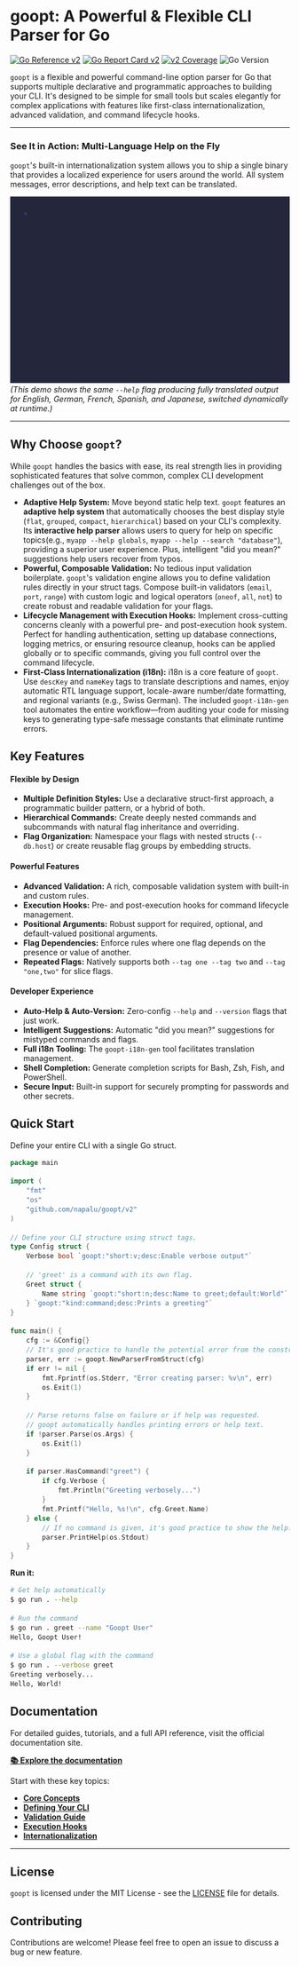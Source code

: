 # goopt: A Powerful & Flexible CLI Parser for Go

[![Go Reference v2](https://pkg.go.dev/badge/github.com/napalu/goopt/v2.svg)](https://pkg.go.dev/github.com/napalu/goopt/v2)
[![Go Report Card v2](https://goreportcard.com/badge/github.com/napalu/goopt)](https://goreportcard.com/report/github.com/napalu/goopt/v2)
[![v2 Coverage](https://codecov.io/gh/napalu/goopt/branch/main/graph/badge.svg?flag=v2)](https://codecov.io/gh/napalu/goopt?flag=v2)
![Go Version](https://img.shields.io/badge/go-1.18%2B-blue)

`goopt` is a flexible and powerful command-line option parser for Go that supports multiple declarative and programmatic approaches to building your CLI. It's designed to be simple for small tools but scales elegantly for complex applications with features like first-class internationalization, advanced validation, and command lifecycle hooks.

---

### See It in Action: Multi-Language Help on the Fly

`goopt`'s built-in internationalization system allows you to ship a single binary that provides a localized experience for users around the world. All system messages, error descriptions, and help text can be translated.

![goopt Internationalization Demo](https://github.com/napalu/goopt/blob/main/v2/docs/assets/i18n-demo.gif?raw=true)
*(This demo shows the same `--help` flag producing fully translated output for English, German, French, Spanish, and Japanese, switched dynamically at runtime.)*

---

## Why Choose `goopt`?

While `goopt` handles the basics with ease, its real strength lies in providing sophisticated features that solve common, complex CLI development challenges out of the box.

*   **Adaptive Help System:** Move beyond static help text. `goopt` features an **adaptive help system** that automatically chooses the best display style (`flat`, `grouped`, `compact`, `hierarchical`) based on your CLI's complexity. Its **interactive help parser** allows users to query for help on specific topics(e.g., `myapp --help globals`, `myapp --help --search "database"`), providing a superior user experience. Plus, intelligent "did you mean?" suggestions help users recover from typos.
*   **Powerful, Composable Validation:** No tedious input validation boilerplate. `goopt`'s validation engine allows you to define validation rules directly in your struct tags. Compose built-in validators (`email`, `port`, `range`) with custom logic and logical operators (`oneof`, `all`, `not`) to create robust and readable validation for your flags.
*   **Lifecycle Management with Execution Hooks:** Implement cross-cutting concerns cleanly with a powerful pre- and post-execution hook system. Perfect for handling authentication, setting up database connections, logging metrics, or ensuring resource cleanup, hooks can be applied globally or to specific commands, giving you full control over the command lifecycle.
*   **First-Class Internationalization (i18n):** i18n is a core feature of `goopt`. Use `descKey` and `nameKey` tags to translate descriptions and names, enjoy automatic RTL language support, locale-aware number/date formatting, and regional variants (e.g., Swiss German). The included `goopt-i18n-gen` tool automates the entire workflow—from auditing your code for missing keys to generating type-safe message constants that eliminate runtime errors.

## Key Features

#### Flexible by Design
- **Multiple Definition Styles:** Use a declarative struct-first approach, a programmatic builder pattern, or a hybrid of both.
- **Hierarchical Commands:** Create deeply nested commands and subcommands with natural flag inheritance and overriding.
- **Flag Organization:** Namespace your flags with nested structs (`--db.host`) or create reusable flag groups by embedding structs.

#### Powerful Features
- **Advanced Validation:** A rich, composable validation system with built-in and custom rules.
- **Execution Hooks:** Pre- and post-execution hooks for command lifecycle management.
- **Positional Arguments:** Robust support for required, optional, and default-valued positional arguments.
- **Flag Dependencies:** Enforce rules where one flag depends on the presence or value of another.
- **Repeated Flags:** Natively supports both `--tag one --tag two` and `--tag "one,two"` for slice flags.

#### Developer Experience
- **Auto-Help & Auto-Version:** Zero-config `--help` and `--version` flags that just work. 
- **Intelligent Suggestions:** Automatic "did you mean?" suggestions for mistyped commands and flags.
- **Full i18n Tooling:** The `goopt-i18n-gen` tool facilitates translation management.
- **Shell Completion:** Generate completion scripts for Bash, Zsh, Fish, and PowerShell.
- **Secure Input:** Built-in support for securely prompting for passwords and other secrets.

## Quick Start

Define your entire CLI with a single Go struct.

```go
package main

import (
	"fmt"
	"os"
	"github.com/napalu/goopt/v2"
)

// Define your CLI structure using struct tags.
type Config struct {
	Verbose bool `goopt:"short:v;desc:Enable verbose output"`
	
	// 'greet' is a command with its own flag.
	Greet struct {
		Name string `goopt:"short:n;desc:Name to greet;default:World"`
	} `goopt:"kind:command;desc:Prints a greeting"`
}

func main() {
	cfg := &Config{}
	// It's good practice to handle the potential error from the constructor.
	parser, err := goopt.NewParserFromStruct(cfg)
	if err != nil {
		fmt.Fprintf(os.Stderr, "Error creating parser: %v\n", err)
		os.Exit(1)
	}

	// Parse returns false on failure or if help was requested.
	// goopt automatically handles printing errors or help text.
	if !parser.Parse(os.Args) {
		os.Exit(1)
	}

	if parser.HasCommand("greet") {
		if cfg.Verbose {
			fmt.Println("Greeting verbosely...")
		}
		fmt.Printf("Hello, %s!\n", cfg.Greet.Name)
	} else {
		// If no command is given, it's good practice to show the help.
		parser.PrintHelp(os.Stdout)
	}
}
```

**Run it:**
```bash
# Get help automatically
$ go run . --help

# Run the command
$ go run . greet --name "Goopt User"
Hello, Goopt User!

# Use a global flag with the command
$ go run . --verbose greet
Greeting verbosely...
Hello, World!
```

## Documentation

For detailed guides, tutorials, and a full API reference, visit the official documentation site.

**[📚 Explore the documentation](https://napalu.github.io/goopt/)**

Start with these key topics:
- **[Core Concepts](https://napalu.github.io/goopt/v2/guides/02-core-concepts/)**
- **[Defining Your CLI](https://napalu.github.io/goopt/v2/guides/03-defining-your-cli/index/)**
- **[Validation Guide](https://napalu.github.io/goopt/v2/guides/04-advanced-features/01-validation/)**
- **[Execution Hooks](https://napalu.github.io/goopt/v2/guides/04-advanced-features/02-execution-hooks/)**
- **[Internationalization](https://napalu.github.io/goopt/v2/guides/06-internationalization/index/)**

---

## License

`goopt` is licensed under the MIT License - see the [LICENSE](LICENSE) file for details.

## Contributing

Contributions are welcome! Please feel free to open an issue to discuss a bug or new feature.
